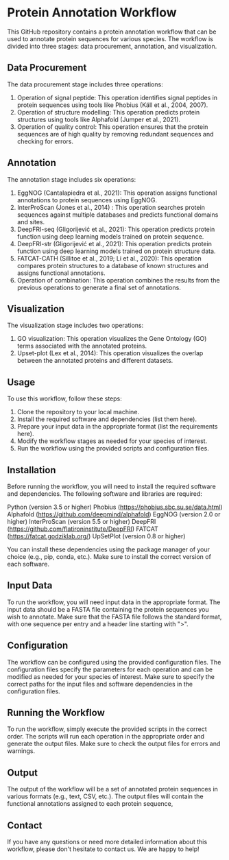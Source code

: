 # Protein Annotation Workflow

This GitHub repository contains a protein annotation workflow that can be used to annotate protein sequences for various species. The workflow is divided into three stages: data procurement, annotation, and visualization.

## Data Procurement

The data procurement stage includes three operations:

1. Operation of signal peptide: This operation identifies signal peptides in protein sequences using tools like Phobius (Käll et al., 2004, 2007).
2. Operation of structure modelling: This operation predicts protein structures using tools like Alphafold (Jumper et al., 2021).
3. Operation of quality control: This operation ensures that the protein sequences are of high quality by removing redundant sequences and checking for errors.

## Annotation

The annotation stage includes six operations:

1. EggNOG (Cantalapiedra et al., 2021): This operation assigns functional annotations to protein sequences using EggNOG.
2. InterProScan (Jones et al., 2014) : This operation searches protein sequences against multiple databases and predicts functional domains and sites.
3. DeepFRI-seq (Gligorijević et al., 2021): This operation predicts protein function using deep learning models trained on protein sequence.
4. DeepFRI-str (Gligorijević et al., 2021): This operation predicts protein function using deep learning models trained on protein structure data.
5. FATCAT-CATH (Sillitoe et al., 2019; Li et al., 2020): This operation compares protein structures to a database of known structures and assigns functional annotations.
6. Operation of combination: This operation combines the results from the previous operations to generate a final set of annotations.


## Visualization
   
The visualization stage includes two operations:

1. GO visualization: This operation visualizes the Gene Ontology (GO) terms associated with the annotated proteins.
2. Upset-plot (Lex et al., 2014): This operation visualizes the overlap between the annotated proteins and different datasets.
 
   
## Usage

To use this workflow, follow these steps:
1. Clone the repository to your local machine.
2. Install the required software and dependencies (list them here).
3. Prepare your input data in the appropriate format (list the requirements here).
4. Modify the workflow stages as needed for your species of interest.
5. Run the workflow using the provided scripts and configuration files.

## Installation

Before running the workflow, you will need to install the required software and dependencies. The following software and libraries are required:

Python (version 3.5 or higher)
Phobius (https://phobius.sbc.su.se/data.html)
Alphafold (https://github.com/deepmind/alphafold)
EggNOG (version 2.0 or higher)
InterProScan (version 5.5 or higher)
DeepFRI (https://github.com/flatironinstitute/DeepFRI)
FATCAT (https://fatcat.godziklab.org/)
UpSetPlot (version 0.8 or higher)

You can install these dependencies using the package manager of your choice (e.g., pip, conda, etc.). Make sure to install the correct version of each software.

## Input Data
To run the workflow, you will need input data in the appropriate format. The input data should be a FASTA file containing the protein sequences you wish to annotate. Make sure that the FASTA file follows the standard format, with one sequence per entry and a header line starting with ">".

## Configuration
The workflow can be configured using the provided configuration files. The configuration files specify the parameters for each operation and can be modified as needed for your species of interest. Make sure to specify the correct paths for the input files and software dependencies in the configuration files.

## Running the Workflow
To run the workflow, simply execute the provided scripts in the correct order. The scripts will run each operation in the appropriate order and generate the output files. Make sure to check the output files for errors and warnings.

## Output
The output of the workflow will be a set of annotated protein sequences in various formats (e.g., text, CSV, etc.). The output files will contain the functional annotations assigned to each protein sequence, 

## Contact

If you have any questions or need more detailed information about this workflow, please don't hesitate to contact us. We are happy to help!
